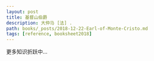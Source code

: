 ```yaml
---
layout: post
title: 基督山伯爵
description: 大仲马 [法] .
path: books/_posts/2018-12-22-Earl-of-Monte-Cristo.md
tags: [reference, booksheet2018]
---
```


更多知识折跃中...



